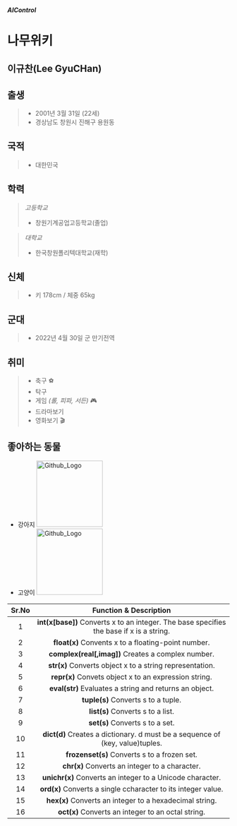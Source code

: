 ##### AIControl


나무위키
========
이규찬(Lee GyuCHan)
-------------------

## 출생
>- 2001년 3월 31일 (22세)
>- 경상남도 창원시 진해구 용원동

## 국적
>- 대한민국

## 학력

>*고등학교* 
>+ 창원기계공업고등학교(졸업)

>*대학교*
>+ 한국창원폴리텍대학교(재학)

## 신체
>- 키 178cm / 체중 65kg

## 군대
>- 2022년 4월 30일 군 만기전역

## 취미
>- 축구 :soccer:
>- 탁구
>- 게임 *(롤, 피파, 서든)* :video_game:
>- 드라마보기
>- 영화보기 :clapper:

## 좋아하는 동물
- 강아지
<img src="https://search.pstatic.net/common/?src=http%3A%2F%2Fblogfiles.naver.net%2FMjAyMjAxMjBfMjAy%2FMDAxNjQyNjM5NDE2MDIx.5CcMMg0c8WXyaonBTKLN9TrdWMmDGpwPhsl8td-Q_dkg.dlsmukhmXppJvWu9bZ0YX1bLcOuUnwx-g_PEPMGRlbAg.JPEG.reorio99%2Fshiba-inu-3600225_1920.jpg&type=sc960_832" width="150px" height="150px" title="Github_Logo"></img>
- 고양이
<img src="https://search.pstatic.net/common/?src=http%3A%2F%2Fblogfiles.naver.net%2FMjAyMTEyMDVfNDUg%2FMDAxNjM4Njg4OTM4NTM1.cSE20tDhvBDi1EvJ4BfO9K0PnzEEEnnIlJu6t1CEtygg.4sBzFA9sO0csayOkmSEYWlUZghTXgjC7io4jCBodV4Mg.JPEG.soristudio%2F%25BD%25C7%25C6%25F7%25C0%25CE%25C6%25AE_%252811%2529.jpg&type=sc960_832" width="150px" height="150px" title="Github_Logo"></img>





|**Sr.No**|                               **Function & Description**                                                                        |
|:---:|:---:|
|1| **int(x[base])** Converts x to an integer. The base specifies the base if x is a string.                                       |
|2|**float(x)** Convents x to a floating-point number.|
|3|**complex(real[,imag])** Creates a complex number.|
|4|**str(x)** Converts object x to a string representation.|
|5|**repr(x)** Convets object x to an expression string.|
|6|**eval(str)** Evaluates a string and returns an object.|
|7|**tuple(s)** Converts s to a tuple.|
|8|**list(s)** Converts s to a list.|
|9|**set(s)** Converts s to a set.|
|10|**dict(d)** Creates a dictionary. d must be a sequence of (key, value)tuples.|
|11|**frozenset(s)** Converts s to a frozen set.|
|12|**chr(x)** Converts an integer to a character.|
|13|**unichr(x)** Converts an integer to a Unicode character.|
|14|**ord(x)** Converts a single ccharacter to its integer value.|
|15|**hex(x)** Converts an integer to a hexadecimal string.|
|16|**oct(x)** Converts an integer to an octal string.|

